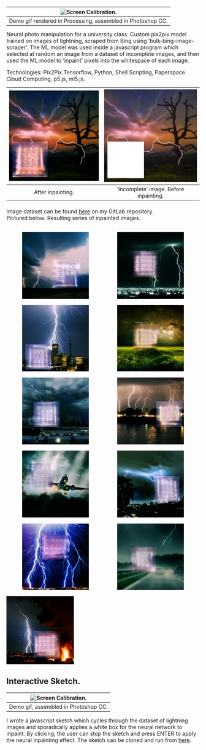 <!-- Tags: 2D, Artwork, Javascript, ML, Python -->

<div class="mkd_img"> 

|![Screen Calibration.](../images/articles/neural_inpaint/neural_1.gif)|
|:--:| 
|Demo gif rendered in Processing, assembled in Photoshop CC.|

</div>

Neural photo manipulation for a university class. Custom pix2pix model trained on images of lightning, scraped from Bing using ‘bulk-bing-image-scraper’. The ML model was used inside a javascript program which selected at random an image from a dataset of incomplete images, and then used the ML model to ‘inpaint’ pixels into the whitespace of each image. 

Technologies: Pix2Pix Tensorflow, Python, Shell Scripting, Paperspace Cloud Computing, p5.js, ml5.js. 

<div class="mkd_img"> 

|![pix2pix](../images/articles/neural_inpaint/neural_2.jpg)|![pix2pix](../images/articles/neural_inpaint/neural_3.jpg)|
|:--:|:--:| 
|After inpainting.|‘Incomplete’ image. Before inpainting.|

</div>

<div class="center_text">
    Image dataset can be found <a href="https://gitlab.doc.gold.ac.uk/droll002/pix2pix-dataset" target="_blank" rel="noreferrer noopener">here</a> on my GitLab repository.
    <br>Pictured below: Resulting series of inpainted images. 
</div>

<div class="mkd_img" style="box-sizing: border-box;">
    <div class="row">
        <div class="column">
        <img src="../images/articles/neural_inpaint/neural_4.jpg" style="width:100%" alt="Neural Inpaint Image.">
        <img src="../images/articles/neural_inpaint/neural_5.jpg" style="width:100%" alt="Neural Inpaint Image.">
        <img src="../images/articles/neural_inpaint/neural_6.jpg" style="width:100%" alt="Neural Inpaint Image.">
        <img src="../images/articles/neural_inpaint/neural_7.jpg" style="width:100%" alt="Neural Inpaint Image.">
        <img src="../images/articles/neural_inpaint/neural_8.jpg" style="width:100%" alt="Neural Inpaint Image.">
        </div>
        <div class="column">
        <img src="../images/articles/neural_inpaint/neural_9.jpg" style="width:100%" alt="Neural Inpaint Image.">
        <img src="../images/articles/neural_inpaint/neural_10.jpg" style="width:100%" alt="Neural Inpaint Image.">
        <img src="../images/articles/neural_inpaint/neural_11.jpg" style="width:100%" alt="Neural Inpaint Image.">
        <img src="../images/articles/neural_inpaint/neural_12.jpg" style="width:100%" alt="Neural Inpaint Image.">
        <img src="../images/articles/neural_inpaint/neural_13.jpg" style="width:100%" alt="Neural Inpaint Image.">
        </div>
    </div>
    <img src="../images/articles/neural_inpaint/neural_14.jpg" style="width:35%; margin-top: 8px" alt="Neural Inpaint Image.">
</div>

## Interactive Sketch.

<div class="mkd_img"> 

|![Screen Calibration.](../images/articles/neural_inpaint/neural_15.gif)|
|:--:| 
|Demo gif, assembled in Photoshop CC.|

</div>

I wrote a javascript sketch which cycles through the dataset of lightning images and sporadically applies a white box for the neural network to inpaint. By clicking, the user can stop the sketch and press ENTER to apply the neural inpainting effect. The sketch can be cloned and run from <a href="https://github.com/david-rollinson/ML-Creative-Applications-Demos/tree/main/Lightning%20Sketch%20Using%20Custom%20pix2pix" target="_blank" rel="noreferrer noopener">here</a>.

<style scoped>

.row {
    display: flex;
    flex-wrap: wrap;
    padding: 0 4px;
    flex-basis: 100%;
}

.column {
    display: flex;
    flex: 40%;
    max-width: 35%;
    flex-direction: column;
    margin-left: auto;
    margin-right: auto;
}

.column img {
    margin-top: 8px;
    margin-bottom: 8px;
    vertical-align: middle;
}

.center_text {
    margin-left: auto;
    margin-right: auto;
    margin-top: 20px;
    margin-bottom: 20px;
}

</style>
